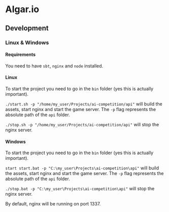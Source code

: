 # AIgar.io
## Development
### Linux & Windows
#### Requirements
You need to have `sbt`, `nginx` and `node` installed.

#### Linux
To start the project you need to go in the `bin` folder
(yes this is actually important).

`./start.sh -p "/home/my_user/Projects/ai-competition/api"`
will build the assets, start nginx and start the game server.
The `-p` flag represents the absolute path of the `api` folder.

`./stop.sh -p "/home/my_user/Projects/ai-competition/api"`
will stop the nginx server.

#### Windows
To start the project you need to go in the `bin` folder
(yes this is actually important).

`start start.bat -p "C:\my_user\Projects\ai-competition\api"`
will build the assets, start nginx and start the game server.
The `-p` flag represents the absolute path of the `api` folder.

`./stop.bat -p "C:\my_user\Projects\ai-competition\api"`
will stop the nginx server.


By default, nginx will be running on port 1337.
